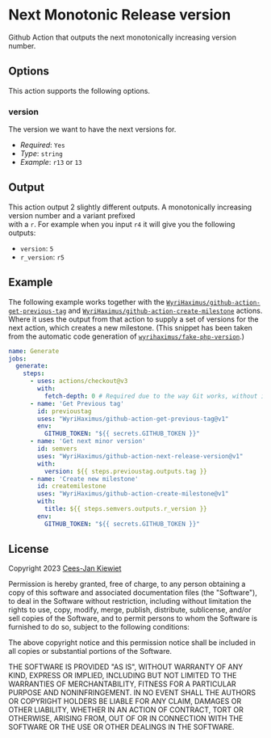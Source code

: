 # Next Monotonic Release version

Github Action that outputs the next monotonically increasing version number.

## Options

This action supports the following options.

### version

The version we want to have the next versions for.

* *Required*: `Yes`
* *Type*: `string`
* *Example*: `r13` or `13`

## Output

This action output 2 slightly different outputs. A monotonically increasing version number and a variant prefixed  
with a `r`. For example when you input `r4` it will give you the following outputs:

* `version`: `5`
* `r_version`: `r5`

## Example

The following example works together with the [`WyriHaximus/github-action-get-previous-tag`](https://github.com/marketplace/actions/get-latest-tag) 
and [`WyriHaximus/github-action-create-milestone`](https://github.com/marketplace/actions/create-milestone) actions. 
Where it uses the output from that action to supply a set of versions for the next action, which creates a new 
milestone. (This snippet has been taken from the automatic code generation of [`wyrihaximus/fake-php-version`](https://github.com/wyrihaximus/php-fake-php-version/).)

```yaml
name: Generate
jobs:
  generate:
    steps:
      - uses: actions/checkout@v3
        with:
          fetch-depth: 0 # Required due to the way Git works, without it this action won't be able to find any or the correct tags
      - name: 'Get Previous tag'
        id: previoustag
        uses: "WyriHaximus/github-action-get-previous-tag@v1"
        env:
          GITHUB_TOKEN: "${{ secrets.GITHUB_TOKEN }}"
      - name: 'Get next minor version'
        id: semvers
        uses: "WyriHaximus/github-action-next-release-version@v1"
        with:
          version: ${{ steps.previoustag.outputs.tag }}
      - name: 'Create new milestone'
        id: createmilestone
        uses: "WyriHaximus/github-action-create-milestone@v1"
        with:
          title: ${{ steps.semvers.outputs.r_version }}
        env:
          GITHUB_TOKEN: "${{ secrets.GITHUB_TOKEN }}"
```

## License ##

Copyright 2023 [Cees-Jan Kiewiet](http://wyrihaximus.net/)

Permission is hereby granted, free of charge, to any person
obtaining a copy of this software and associated documentation
files (the "Software"), to deal in the Software without
restriction, including without limitation the rights to use,
copy, modify, merge, publish, distribute, sublicense, and/or sell
copies of the Software, and to permit persons to whom the
Software is furnished to do so, subject to the following
conditions:

The above copyright notice and this permission notice shall be
included in all copies or substantial portions of the Software.

THE SOFTWARE IS PROVIDED "AS IS", WITHOUT WARRANTY OF ANY KIND,
EXPRESS OR IMPLIED, INCLUDING BUT NOT LIMITED TO THE WARRANTIES
OF MERCHANTABILITY, FITNESS FOR A PARTICULAR PURPOSE AND
NONINFRINGEMENT. IN NO EVENT SHALL THE AUTHORS OR COPYRIGHT
HOLDERS BE LIABLE FOR ANY CLAIM, DAMAGES OR OTHER LIABILITY,
WHETHER IN AN ACTION OF CONTRACT, TORT OR OTHERWISE, ARISING
FROM, OUT OF OR IN CONNECTION WITH THE SOFTWARE OR THE USE OR
OTHER DEALINGS IN THE SOFTWARE.
